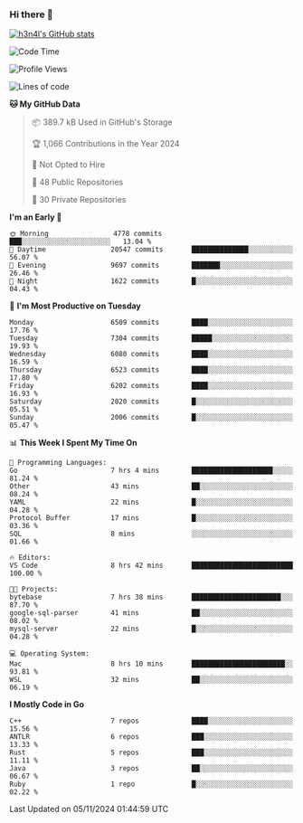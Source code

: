 ### Hi there 👋

[![h3n4l's GitHub stats](https://github-readme-stats.vercel.app/api?username=h3n4l&count_private=true&show_icons=true&theme=radical)](https://github.com/h3n4l/github-readme-stats)

<!--START_SECTION:waka-->
![Code Time](http://img.shields.io/badge/Code%20Time-1%2C999%20hrs%204%20mins-blue)

![Profile Views](http://img.shields.io/badge/Profile%20Views-0-blue)

![Lines of code](https://img.shields.io/badge/From%20Hello%20World%20I%27ve%20Written-13.6%20million%20lines%20of%20code-blue)

**🐱 My GitHub Data** 

> 📦 389.7 kB Used in GitHub's Storage 
 > 
> 🏆 1,066 Contributions in the Year 2024
 > 
> 🚫 Not Opted to Hire
 > 
> 📜 48 Public Repositories 
 > 
> 🔑 30 Private Repositories 
 > 
**I'm an Early 🐤** 

```text
🌞 Morning                4778 commits        ███░░░░░░░░░░░░░░░░░░░░░░   13.04 % 
🌆 Daytime                20547 commits       ██████████████░░░░░░░░░░░   56.07 % 
🌃 Evening                9697 commits        ███████░░░░░░░░░░░░░░░░░░   26.46 % 
🌙 Night                  1622 commits        █░░░░░░░░░░░░░░░░░░░░░░░░   04.43 % 
```
📅 **I'm Most Productive on Tuesday** 

```text
Monday                   6509 commits        ████░░░░░░░░░░░░░░░░░░░░░   17.76 % 
Tuesday                  7304 commits        █████░░░░░░░░░░░░░░░░░░░░   19.93 % 
Wednesday                6080 commits        ████░░░░░░░░░░░░░░░░░░░░░   16.59 % 
Thursday                 6523 commits        ████░░░░░░░░░░░░░░░░░░░░░   17.80 % 
Friday                   6202 commits        ████░░░░░░░░░░░░░░░░░░░░░   16.93 % 
Saturday                 2020 commits        █░░░░░░░░░░░░░░░░░░░░░░░░   05.51 % 
Sunday                   2006 commits        █░░░░░░░░░░░░░░░░░░░░░░░░   05.47 % 
```


📊 **This Week I Spent My Time On** 

```text
💬 Programming Languages: 
Go                       7 hrs 4 mins        ████████████████████░░░░░   81.24 % 
Other                    43 mins             ██░░░░░░░░░░░░░░░░░░░░░░░   08.24 % 
YAML                     22 mins             █░░░░░░░░░░░░░░░░░░░░░░░░   04.28 % 
Protocol Buffer          17 mins             █░░░░░░░░░░░░░░░░░░░░░░░░   03.36 % 
SQL                      8 mins              ░░░░░░░░░░░░░░░░░░░░░░░░░   01.66 % 

🔥 Editors: 
VS Code                  8 hrs 42 mins       █████████████████████████   100.00 % 

🐱‍💻 Projects: 
bytebase                 7 hrs 38 mins       ██████████████████████░░░   87.70 % 
google-sql-parser        41 mins             ██░░░░░░░░░░░░░░░░░░░░░░░   08.02 % 
mysql-server             22 mins             █░░░░░░░░░░░░░░░░░░░░░░░░   04.28 % 

💻 Operating System: 
Mac                      8 hrs 10 mins       ███████████████████████░░   93.81 % 
WSL                      32 mins             ██░░░░░░░░░░░░░░░░░░░░░░░   06.19 % 
```

**I Mostly Code in Go** 

```text
C++                      7 repos             ████░░░░░░░░░░░░░░░░░░░░░   15.56 % 
ANTLR                    6 repos             ███░░░░░░░░░░░░░░░░░░░░░░   13.33 % 
Rust                     5 repos             ███░░░░░░░░░░░░░░░░░░░░░░   11.11 % 
Java                     3 repos             ██░░░░░░░░░░░░░░░░░░░░░░░   06.67 % 
Ruby                     1 repo              █░░░░░░░░░░░░░░░░░░░░░░░░   02.22 % 
```




 Last Updated on 05/11/2024 01:44:59 UTC
<!--END_SECTION:waka-->

